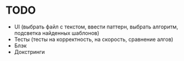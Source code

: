 # TODO

- UI (выбрать файл с текстом, ввести паттерн, выбрать алгоритм, подсветка
  найденных шаблонов)
- Тесты (тесты на корректность, на скорость, сравнение алгов)
- Блэк
- Докстринги